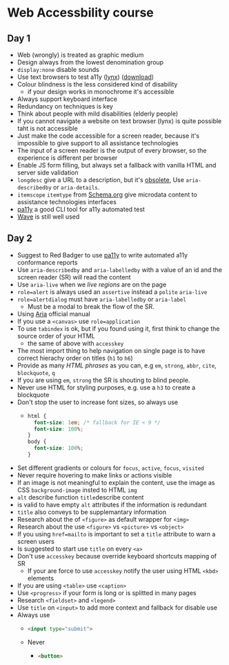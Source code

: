 # Web Accessbility course

## Day 1

* Web (wrongly) is treated as graphic medium
* Design always from the lowest denomination group
* `display:none` disable sounds
* Use text browsers to test a11y ([lynx](<https://en.wikipedia.org/wiki/Lynx_(web_browser)>)) ([download](http://brewformulas.org/Lynx))
* Colour blindness is the less considered kind of disability
  * if your design works in monochrome it's accessible
* Always support keyboard interface
* Redundancy on techniques is key
* Think about people with mild disabilities (elderly people)
* If you cannot navigate a website on text browser (lynx) is quite possible taht is not accessible
* Just make the code accessible for a screen reader, because it's impossible to give support to all assistance technologies
* The input of a screen reader is the output of every browser, so the experience is different per browser
* Enable JS form filling, but always set a fallback with vanilla HTML and server side validation
* `longdesc` give a URL to a description, but it's [obsolete](https://developer.mozilla.org/en-US/docs/Web/HTML/Element/img#attr-longdesc), Use `aria-describedby` or `aria-details`.
* `itemscope` `itemtype` from [Schema.org](http://schema.org/) give microdata content to assistance technologies interfaces
* [pa11y](https://github.com/pa11y/pa11y) a good CLI tool for a11y automated test
* [Wave](http://wave.webaim.org/) is still well used

## Day 2

* Suggest to Red Badger to use [pa11y](https://github.com/pa11y/pa11y) to write automated a11y conformance reports
* Use `aria-describedby` and `aria-labelledby` with a value of an id and the screen reader (SR) will read the content
* Use `aria-live` when we _live regions_ are on the page
* `role=alert` is always used an `assertive` instead a `polite` `aria-live`
* `role=alertdialog` must have `aria-labelledby` or `aria-label`
  * Must be a modal to break the flow of the SR.
* Using [Aria](https://w3c.github.io/using-aria/) official manual
* If you use a `<canvas>` use `role=application`
* To use `tabindex` is ok, but if you found using it, first think to change the source order of your HTML
  * the same of above with `accesskey`
* The most import thing to help navigation on single page is to have correct hierachy order on titles (`h1` to `h6`)
* Provide as many _HTML phrases_ as you can, e.g `em`, `strong`, `abbr`, `cite`, `blockquote`, `q`
* If you are using `em`, `strong` the SR is shouting to blind people.
* Never use HTML for styling purposes, e.g. use a `h3` to create a blockquote
* Don't stop the user to increase font sizes, so always use
  * ```css
    html {
      font-size: 1em; /* fallback for IE < 9 */
      font-size: 100%;
    }
    body {
      font-size: 100%;
    }
    ```
* Set different gradients or colours for `focus`, `active`, `focus`, `visited`
* Never require hovering to make links or actions visible
* If an image is not meaningful to explain the content, use the image as CSS `background-image` insted to HTML `img`
* `alt` describe function `title`describe content
* is valid to have empty `alt` attributes if the information is redundant
* `title` also conveys to be supplemantary information
* Research about the of `<figure>` as default wrapper for `<img>`
* Research about the use `<figure>` vs `<picture>` vs `<object>`
* If you using `href=mailto` is important to set a `title` attribute to warn a screen users
* Is suggested to start use `title` on every `<a>`
* Don't use `accesskey` because override keyboard shortcuts mapping of SR
  * If your are force to use `accesskey` notify the user using HTML `<kbd>` elements
* If you are using `<table>` use `<caption>`
* Use `<progress>` if your form is long or is splitted in many pages
* Research `<fieldset>` and `<legend>`
* Use `title` on `<input>` to add more context and fallback for disable use
* Always use
  * ```html
    <input type="submit">
    ```
  * Never
    * ```html
      <button>
      ```
